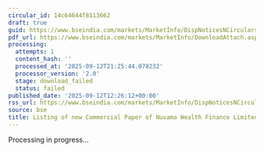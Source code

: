 ```yaml
---
circular_id: 14c64644f8113662
draft: true
guid: https://www.bseindia.com/markets/MarketInfo/DispNoticesNCirculars.aspx?Noticeid={2DABB9CF-09C6-4927-8411-8B41F9771358}&noticeno=20250912-80&dt=09/12/2025&icount=80&totcount=103&flag=0
pdf_url: https://www.bseindia.com/markets/MarketInfo/DownloadAttach.aspx?id=20250912-80&attachedId=
processing:
  attempts: 1
  content_hash: ''
  processed_at: '2025-09-12T21:25:44.078232'
  processor_version: '2.0'
  stage: download_failed
  status: failed
published_date: '2025-09-12T12:26:12+00:00'
rss_url: https://www.bseindia.com/markets/MarketInfo/DispNoticesNCirculars.aspx?Noticeid={2DABB9CF-09C6-4927-8411-8B41F9771358}&noticeno=20250912-80&dt=09/12/2025&icount=80&totcount=103&flag=0
source: bse
title: Listing of new Commercial Paper of Nuvama Wealth Finance Limited
---
```


Processing in progress...